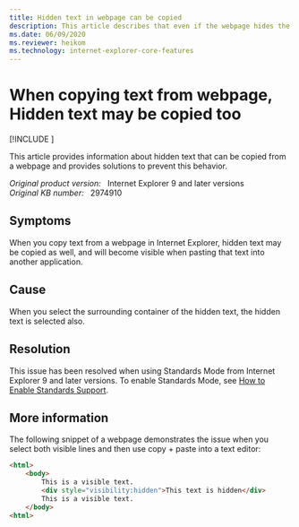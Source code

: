 ```yaml
---
title: Hidden text in webpage can be copied
description: This article describes that even if the webpage hides the text, it will be copied when the visible text is copied.
ms.date: 06/09/2020
ms.reviewer: heikom
ms.technology: internet-explorer-core-features
---
```

# When copying text from webpage, Hidden text may be copied too

[!INCLUDE [](../../../includes/browsers-important.md)]

This article provides information about hidden text that can be copied from a webpage and provides solutions to prevent this behavior.

_Original product version:_ &nbsp; Internet Explorer 9 and later versions  
_Original KB number:_ &nbsp; 2974910

## Symptoms

When you copy text from a webpage in Internet Explorer, hidden text may be copied as well, and will become visible when pasting that text into another application.

## Cause

When you select the surrounding container of the hidden text, the hidden text is selected also.

## Resolution

This issue has been resolved when using Standards Mode from Internet Explorer 9 and later versions. To enable Standards Mode, see [How to Enable Standards Support](/previous-versions/windows/internet-explorer/ie-developer/samples/gg699338(v=vs.85)).

## More information

The following snippet of a webpage demonstrates the issue when you select both visible lines and then use copy + paste into a text editor:

```html
<html>
    <body>
        This is a visible text.
        <div style="visibility:hidden">This text is hidden</div>
        This is a visible text.
    </body>
<html>
```
